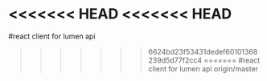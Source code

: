<<<<<<< HEAD
<<<<<<< HEAD
=======
#react client for lumen api
>>>>>>> 6624bd23f53431dedef60101368239d5d77f2cc4
=======
#react client for lumen api
>>>>>>> origin/master
